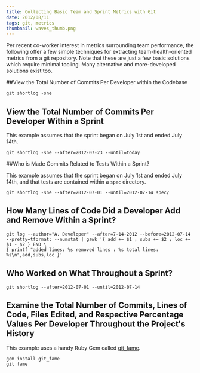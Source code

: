 ```yaml
---
title: Collecting Basic Team and Sprint Metrics with Git
date: 2012/08/11
tags: git, metrics
thumbnail: waves_thumb.png
---
```


Per recent co-worker interest in metrics surrounding team performance, the following offer a few simple techniques for extracting team-health-oriented metrics from a git repository. Note that these are just a few basic solutions which require minimal tooling. Many alternative and more-developed solutions exist too.

##View the Total Number of Commits Per Developer within the Codebase

```
git shortlog -sne
```

## View the Total Number of Commits Per Developer Within a Sprint

This example assumes that the sprint began on July 1st and ended July 14th.

```
git shortlog -sne --after=2012-07-23 --until=today
```

##Who is Made Commits Related to Tests Within a Sprint?</h4>

This example assumes that the sprint began on July 1st and ended July 14th, and that tests are contained within a <code>spec</code> directory.

```
git shortlog -sne --after=2012-07-01 --until=2012-07-14 spec/
```

## How Many Lines of Code Did a Developer Add and Remove Within a Sprint?</h4>

```
git log --author="A. Developer" --after=7-14-2012 --before=2012-07-14 --pretty=tformat: --numstat | gawk '{ add += $1 ; subs += $2 ; loc += $1 - $2 } END \
{ printf "added lines: %s removed lines : %s total lines: %s\n",add,subs,loc }'
```

## Who Worked on What Throughout a Sprint?

```
git shortlog --after=2012-07-01 --until=2012-07-14
```

## Examine the Total Number of Commits, Lines of Code, Files Edited, and Respective Percentage Values Per Developer Throughout the Project's History

This example uses a handy Ruby Gem called <a href="https://github.com/oleander/git-fame-rb">git_fame</a>.

```
gem install git_fame
git fame
```
